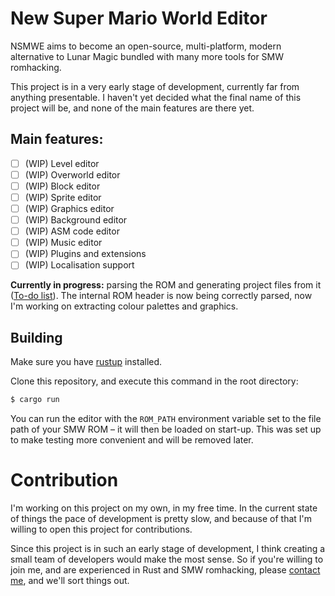 # New Super Mario World Editor

NSMWE aims to become an open-source, multi-platform, modern alternative to Lunar
Magic bundled with many more tools for SMW romhacking.

This project is in a very early stage of development, currently far from anything
presentable. I haven't yet decided what the final name of this project will be,
and none of the main features are there yet.

## Main features:

- [ ] (WIP) Level editor
- [ ] (WIP) Overworld editor
- [ ] (WIP) Block editor
- [ ] (WIP) Sprite editor
- [ ] (WIP) Graphics editor
- [ ] (WIP) Background editor
- [ ] (WIP) ASM code editor
- [ ] (WIP) Music editor
- [ ] (WIP) Plugins and extensions
- [ ] (WIP) Localisation support

**Currently in progress:** parsing the ROM and generating project files from it
([To-do list](https://github.com/Adanos020/nsmwe/issues/2)). The internal ROM header
is now being correctly parsed, now I'm working on extracting colour palettes and
graphics.

## Building

Make sure you have [rustup](https://rustup.rs/) installed.

Clone this repository, and execute this command in the root directory:

```bash
$ cargo run 
```

You can run the editor with the `ROM_PATH` environment variable set to the file path
of your SMW ROM – it will then be loaded on start-up. This was set up to make testing
more convenient and will be removed later. 

# Contribution

I'm working on this project on my own, in my free time. In the current state of things
the pace of development is pretty slow, and because of that I'm willing to open this
project for contributions.

Since this project is in such an early stage of development, I think creating a small
team of developers would make the most sense. So if you're willing to join me, and are
experienced in Rust and SMW romhacking, please
[contact me](mailto:a.gasior@newcastle.ac.uk), and we'll sort things out. 